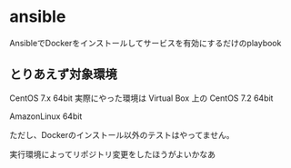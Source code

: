 # ansible
AnsibleでDockerをインストールしてサービスを有効にするだけのplaybook

とりあえず対象環境
-----
CentOS 7.x 64bit
実際にやった環境は Virtual Box 上の CentOS 7.2 64bit

AmazonLinux 64bit

ただし、Dockerのインストール以外のテストはやってません。

実行環境によってリポジトリ変更をしたほうがよいかなあ
